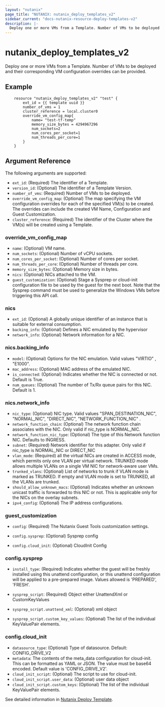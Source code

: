 ```yaml
---
layout: "nutanix"
page_title: "NUTANIX: nutanix_deploy_templates_v2"
sidebar_current: "docs-nutanix-resource-deploy-templates-v2"
description: |-
  Deploy one or more VMs from a Template. Number of VMs to be deployed and their corresponding VM configuration overrides can be provided.
---
```


# nutanix_deploy_templates_v2

Deploy one or more VMs from a Template. Number of VMs to be deployed and their corresponding VM configuration overrides can be provided.

## Example 

```hcl
    resource "nutanix_deploy_templates_v2" "test" {
        ext_id = {{ template uuid }}
        number_of_vms = 1
        cluster_reference = local.cluster0
        override_vm_config_map{
            name= "test-tf-temp"
            memory_size_bytes = 4294967296
            num_sockets=2
            num_cores_per_socket=1
            num_threads_per_core=1
        }
    }
```


## Argument Reference

The following arguments are supported:
* `ext_id`: (Required) The identifier of a Template.
* `version_id`: (Optional) The identifier of a Template Version.
* `number_of_vms`: (Required) Number of VMs to be deployed.
* `override_vm_config_map`: (Optional) The map specifying the VM configuration overrides for each of the specified VM(s) to be created. The overrides can include the created VM Name, Configuration and Guest Customization. 
* `cluster_reference`: (Required) The identifier of the Cluster where the VM(s) will be created using a Template.


### override_vm_config_map

* `name`: (Optional) VM name.
* `num_sockets`: (Optional) Number of vCPU sockets.
* `num_cores_per_socket`: (Optional) Number of cores per socket.
* `num_threads_per_core`: (Optional) Number of threads per core.
* `memory_size_bytes`: (Optional) Memory size in bytes.
* `nics`: (Optional) NICs attached to the VM.
* `guest_customization`: (Optional) Stage a Sysprep or cloud-init configuration file to be used by the guest for the next boot. Note that the Sysprep command must be used to generalize the Windows VMs before triggering this API call.


### nics

* `ext_id`: (Optional) A globally unique identifier of an instance that is suitable for external consumption.
* `backing_info`: (Optional) Defines a NIC emulated by the hypervisor
* `network_info`: (Optional) Network information for a NIC.

### nics.backing_info
* `model`: (Optional) Options for the NIC emulation. Valid values "VIRTIO" , "E1000". 
* `mac_address`: (Optional) MAC address of the emulated NIC.
* `is_connected`: (Optional) Indicates whether the NIC is connected or not. Default is True.
* `num_queues`: (Optional) The number of Tx/Rx queue pairs for this NIC. Default is 1. 

### nics.network_info
* `nic_type`: (Optional) NIC type. Valid values "SPAN_DESTINATION_NIC",  "NORMAL_NIC", "DIRECT_NIC", "NETWORK_FUNCTION_NIC" . 
* `network_function_chain`: (Optional) The network function chain associates with the NIC. Only valid if nic_type is NORMAL_NIC.
* `network_function_nic_type`: (Optional) The type of this Network function NIC. Defaults to INGRESS.
* `subnet`: (Required) Network identifier for this adapter. Only valid if nic_type is NORMAL_NIC or DIRECT_NIC
* `vlan_mode`: (Required) all the virtual NICs are created in ACCESS mode, which permits only one VLAN per virtual network. TRUNKED mode allows multiple VLANs on a single VM NIC for network-aware user VMs.
* `trunked_vlans`: (Optional) List of networks to trunk if VLAN mode is marked as TRUNKED. If empty and VLAN mode is set to TRUNKED, all the VLANs are trunked.
* `should_allow_unknown_macs`: (Optional) Indicates whether an unknown unicast traffic is forwarded to this NIC or not. This is applicable only for the NICs on the overlay subnets.
* `ipv4_config`: (Optional) The IP address configurations.


### guest_customization

* `config`: (Required) The Nutanix Guest Tools customization settings.

* `config.sysprep`: (Optional) Sysprep config
* `config.cloud_init`: (Optional) CloudInit Config


### config.sysprep
* `install_type`: (Required) Indicates whether the guest will be freshly installed using this unattend configuration, or this unattend configuration will be applied to a pre-prepared image. Values allowed is 'PREPARED', 'FRESH'.

* `sysprep_script`: (Required) Object either UnattendXml or CustomKeyValues
* `sysprep_script.unattend_xml`: (Optional) xml object
* `sysprep_script.custom_key_values`: (Optional) The list of the individual KeyValuePair elements.


### config.cloud_init
* `datasource_type`: (Optional) Type of datasource. Default: CONFIG_DRIVE_V2
* `metadata`: The contents of the meta_data configuration for cloud-init. This can be formatted as YAML or JSON. The value must be base64 encoded. Default value is 'CONFIG_DRIVE_V2'. 
* `cloud_init_script`: (Optional) The script to use for cloud-init.
* `cloud_init_script.user_data`: (Optional) user data object
* `cloud_init_script.custom_keys`: (Optional) The list of the individual KeyValuePair elements.



See detailed information in [Nutanix Deploy Template](https://developers.nutanix.com/api-reference?namespace=vmm&version=v4.0.b1).